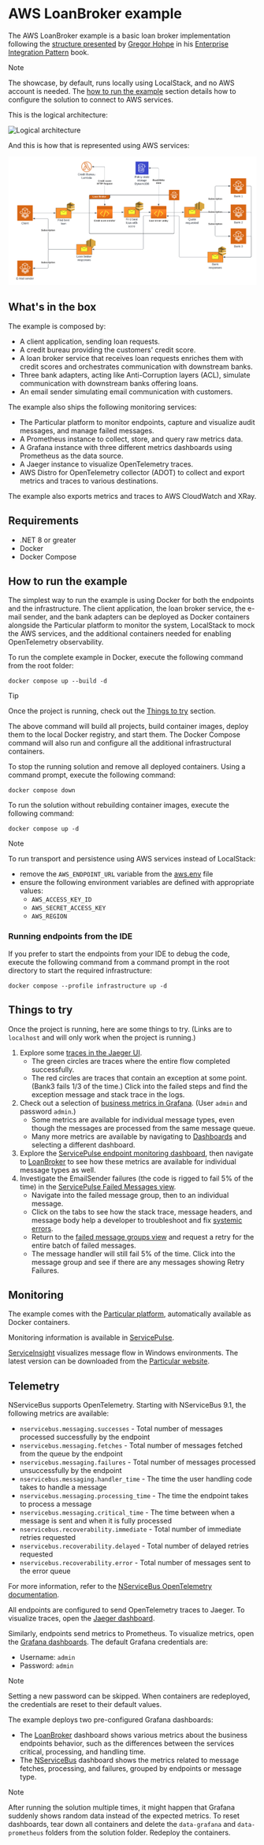# AWS LoanBroker example

The AWS LoanBroker example is a basic loan broker implementation following the [structure presented](https://www.enterpriseintegrationpatterns.com/patterns/messaging/ComposedMessagingExample.html) by [Gregor Hohpe](https://www.enterpriseintegrationpatterns.com/gregor.html) in his [Enterprise Integration Pattern](https://www.enterpriseintegrationpatterns.com/) book.

> [!Note]
> The showcase, by default, runs locally using LocalStack, and no AWS account is needed. The [how to run the example](#how-to-run-the-example) section details how to configure the solution to connect to AWS services.

This is the logical architecture:

![Logical architecture](https://github.com/user-attachments/assets/5f2ef8b0-c7d4-4cef-ab7b-a8561cbd3282)

And this is how that is represented using AWS services:

![AWS Architectural Diagram](img/architecture-view.png)

## What's in the box

The example is composed by:

- A client application, sending loan requests.
- A credit bureau providing the customers' credit score.
- A loan broker service that receives loan requests enriches them with credit scores and orchestrates communication with downstream banks.
- Three bank adapters, acting like Anti-Corruption layers (ACL), simulate communication with downstream banks offering loans.
- An email sender simulating email communication with customers.

The example also ships the following monitoring services:

- The Particular platform to monitor endpoints, capture and visualize audit messages, and manage failed messages.
- A Prometheus instance to collect, store, and query raw metrics data.
- A Grafana instance with three different metrics dashboards using Prometheus as the data source.
- A Jaeger instance to visualize OpenTelemetry traces.
- AWS Distro for OpenTelemetry collector (ADOT) to collect and export metrics and traces to various destinations.

The example also exports metrics and traces to AWS CloudWatch and XRay.

## Requirements

- .NET 8 or greater
- Docker
- Docker Compose

## How to run the example

The simplest way to run the example is using Docker for both the endpoints and the infrastructure.
The client application, the loan broker service, the e-mail sender, and the bank adapters can be deployed as Docker containers alongside the Particular platform to monitor the system, LocalStack to mock the AWS services, and the additional containers needed for enabling OpenTelemetry observability.

To run the complete example in Docker, execute the following command from the root folder:

```shell
docker compose up --build -d
```

> [!TIP]
> Once the project is running, check out the [Things to try](#things-to-try) section.

The above command will build all projects, build container images, deploy them to the local Docker registry, and start them. The Docker Compose command will also run and configure all the additional infrastructural containers.

To stop the running solution and remove all deployed containers. Using a command prompt, execute the following command:

```shell
docker compose down
```

To run the solution without rebuilding container images, execute the following command:

```shell
docker compose up -d
```

> [!Note]
> To run transport and persistence using AWS services instead of LocalStack:
> - remove the `AWS_ENDPOINT_URL` variable from the [aws.env](env/aws.env) file
> - ensure the following environment variables are defined with appropriate values:
>   - `AWS_ACCESS_KEY_ID`
>   - `AWS_SECRET_ACCESS_KEY`
>   - `AWS_REGION`

### Running endpoints from the IDE

If you prefer to start the endpoints from your IDE to debug the code, execute the following command from a command prompt in the root directory to start the required infrastructure:

```shell
docker compose --profile infrastructure up -d
```

## Things to try

Once the project is running, here are some things to try. (Links are to `localhost` and will only work when the project is running.)

1. Explore some [traces in the Jaeger UI](http://localhost:16686/search?service=LoanBroker).
    * The green circles are traces where the entire flow completed successfully.
    * The red circles are traces that contain an exception at some point. (Bank3 fails 1/3 of the time.) Click into the failed steps and find the exception message and stack trace in the logs.
2. Check out a selection of [business metrics in Grafana](http://localhost:3000/d/edmhjobnxatc0c/loan-broker-demo?orgId=1&refresh=5s&from=now-15m&to=now&timezone=browser). (User `admin` and password `admin`.)
    * Some metrics are available for individual message types, even though the messages are processed from the same message queue.
    * Many more metrics are available by navigating to [Dashboards](http://localhost:3000/dashboards) and selecting a different dashboard.
3. Explore the [ServicePulse endpoint monitoring dashboard](http://localhost:3000/dashboards), then navigate to [LoanBroker](http://localhost:9999/#/monitoring/endpoint/LoanBroker?historyPeriod=1) to see how these metrics are available for individual message types as well.
4. Investigate the EmailSender failures (the code is rigged to fail 5% of the time) in the [ServicePulse Failed Messages view](http://localhost:9999/#/failed-messages/failed-message-groups).
    * Navigate into the failed message group, then to an individual message.
    * Click on the tabs to see how the stack trace, message headers, and message body help a developer to troubleshoot and fix [systemic errors](https://particular.net/blog/but-all-my-errors-are-severe).
    * Return to the [failed message groups view](http://localhost:9999/#/failed-messages/failed-message-groups) and request a retry for the entire batch of failed messages.
    * The message handler will still fail 5% of the time. Click into the message group and see if there are any messages showing Retry Failures.

## Monitoring

The example comes with the [Particular platform](https://docs.particular.net/platform/), automatically available as Docker containers.

Monitoring information is available in [ServicePulse](http://localhost:9999).

[ServiceInsight](https://docs.particular.net/serviceinsight/) visualizes message flow in Windows environments. The latest version can be downloaded from the [Particular website](https://particular.net/serviceinsight).

## Telemetry

NServiceBus supports OpenTelemetry. Starting with NServiceBus 9.1, the following metrics are available:

- `nservicebus.messaging.successes` - Total number of messages processed successfully by the endpoint
- `nservicebus.messaging.fetches` - Total number of messages fetched from the queue by the endpoint
- `nservicebus.messaging.failures` - Total number of messages processed unsuccessfully by the endpoint
- `nservicebus.messaging.handler_time` - The time the user handling code takes to handle a message
- `nservicebus.messaging.processing_time` - The time the endpoint takes to process a message
- `nservicebus.messaging.critical_time` - The time between when a message is sent and when it is fully processed
- `nservicebus.recoverability.immediate` - Total number of immediate retries requested
- `nservicebus.recoverability.delayed` - Total number of delayed retries requested
- `nservicebus.recoverability.error` - Total number of messages sent to the error queue

For more information, refer to the [NServiceBus OpenTelemetry documentation](https://docs.particular.net/nservicebus/operations/opentelemetry).

All endpoints are configured to send OpenTelemetry traces to Jaeger. To visualize traces, open the [Jaeger dashboard](http://localhost:16686).

Similarly, endpoints send metrics to Prometheus. To visualize metrics, open the [Grafana dashboards](http://localhost:3000/dashboards). The default Grafana credentials are:

- Username: `admin`
- Password: `admin`

> [!NOTE]
> Setting a new password can be skipped. When containers are redeployed, the credentials are reset to their default values.

The example deploys two pre-configured Grafana dashboards:

- The [LoanBroker](http://localhost:3000/d/edmhjobnxatc0b/loanbroker?orgId=1&refresh=5s) dashboard shows various metrics about the business endpoints behavior, such as the differences between the services critical, processing, and handling time.
- The [NServiceBus](http://localhost:3000/d/MHqYOIqnz/nservicebus?orgId=1&refresh=5s) dashboard shows the metrics related to message fetches, processing, and failures, grouped by endpoints or message type.

> [!NOTE]
> After running the solution multiple times, it might happen that Grafana suddenly shows random data instead of the expected metrics. To reset dashboards, tear down all containers and delete the `data-grafana` and `data-prometheus` folders from the solution folder. Redeploy the containers.
